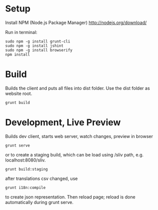 Setup
===

Install NPM (Node.js Package Manager)
http://nodejs.org/download/

Run in terminal:

```
sudo npm -g install grunt-cli
sudo npm -g install jshint
sudo npm -g install browserify
npm install
```


Build
===

Builds the client and puts all files into dist folder. Use the dist folder as website root.


```
grunt build
```

Development, Live Preview
===

Builds dev client, starts web server, watch changes, preview in browser


```
grunt serve
```

or to create a staging build, which can be load using /sliv path, e.g. localhost:8080/sliv.

```
grunt build:staging
```

after translations csv changed, use


```
grunt i18n:compile
```

to create json representation. Then reload page; reload is done automatically during grunt serve.

